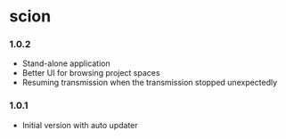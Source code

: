 # scion

### 1.0.2
* Stand-alone application
* Better UI for browsing project spaces
* Resuming transmission when the transmission stopped unexpectedly

### 1.0.1
* Initial version with auto updater
